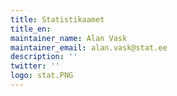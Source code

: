 ```yaml
---
title: Statistikaamet
title_en:
maintainer_name: Alan Vask
maintainer_email: alan.vask@stat.ee
description: ''
twitter: ''
logo: stat.PNG
---
```

